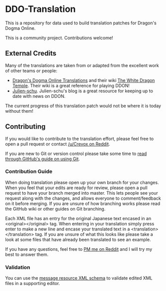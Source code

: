 # DDO-Translation
This is a repository for data used to build translation patches for Dragon's Dogma Online.

This is a community project. Contributions welcome!

## External Credits

Many of the translations are taken from or adapted from the excellent work of other teams or people:
* [Dragon's Dogma Online Translations](http://ddonline.tumblr.com/) and their wiki [The White Dragon Temple](http://ddon.wikidot.com/). Their wiki is a great reference for playing DDON!
* [Julien-schu](http://julien-schu.tumblr.com/). Julien-schu's blog is a great resource for keeping up to date with news on DDON.

The current progress of this translation patch would not be where it is today without them!

## Contributing
If you would like to contribute to the translation effort, please feel free to open a pull request or contact [/u/Crevox on Reddit](https://www.reddit.com/user/Crevox).

If you are new to Git or version control please take some time to [read through GitHub's guide on using Git](https://help.github.com/categories/collaborating/).

### Contribution Guide
When doing translation please open up your own branch for your changes. When you feel that your edits are ready for review, please open a pull request to have your branch merged into master. This lets people see your request along with the changes, and allows everyone to comment/feedback on it before merging. If you are unsure of how branching works please read the GitHub wiki or other guides on Git branching.

Each XML file has an entry for the original Japanese text encased in an &lt;original&gt;&lt;/original&gt; tag. When entering in your translation simply press enter to make a new line and encase your translated text in a &lt;translation&gt;&lt;/translation&gt; tag. If you are unsure of what this looks like please take a look at some files that have already been translated to see an example.

If you have any questions, feel free to [PM me on Reddit](https://www.reddit.com/message/compose/?to=Crevox) and I will try my best to answer them.

### Validation
You can use the [message resource XML schema](message_resource.xsd) to validate edited XML files in a supporting editor.
